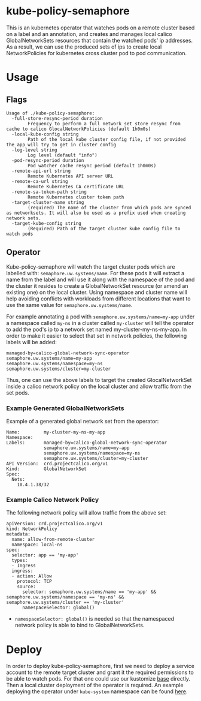 # kube-policy-semaphore

This is an kubernetes operator that watches pods on a remote cluster based on
a label and an annotation, and creates and manages local calico
GlobalNetworkSets resources that contain the watched pods' ip addresses. As a
result, we can use the produced sets of ips to create local NetworkPolicies for
kubernetes cross cluster pod to pod communication.

# Usage

## Flags

```
Usage of ./kube-policy-semaphore:
  -full-store-resync-period duration
        Frequency to perform a full network set store resync from cache to calico GlocalNetworkPolicies (default 1h0m0s)
  -local-kube-config string
        Path of the local kube cluster config file, if not provided the app will try to get in cluster config
  -log-level string
        Log level (default "info")
  -pod-resync-period duration
        Pod watcher cache resync period (default 1h0m0s)
  -remote-api-url string
        Remote Kubernetes API server URL
  -remote-ca-url string
        Remote Kubernetes CA certificate URL
  -remote-sa-token-path string
        Remote Kubernetes cluster token path
  -target-cluster-name string
        (required) The name of the cluster from which pods are synced as networksets. It will also be used as a prefix used when creating network sets.
  -target-kube-config string
        (Required) Path of the target cluster kube config file to watch pods
```

## Operator

  Kube-policy-semaphore will watch the target cluster pods which are labelled
with: `semaphore.uw.systems/name`. For these pods it will extract a name from
the label and will use it along with the namespace of the pod and the cluster it
resides to create a GlobalNetworkSet resource (or amend an existing one) on the
local cluster. Using namespace and cluster name will help avoiding conflicts
with workloads from different locations that want to use the same value for
`semaphore.uw.systems/name`.

  For example annotating a pod with `semaphore.uw.systems/name=my-app` under a
namespace called `my-ns` in a cluster called `my-cluster` will tell the operator
to add the pod's ip to a network set named my-cluster-my-ns-my-app. In order to
make it easier to select that set in network policies, the following labels will
be added:
```
managed-by=calico-global-network-sync-operator
semaphore.uw.systems/name=my-app
semaphore.uw.systems/namespace=my-ns
semaphore.uw.systems/cluster=my-cluster
```

  Thus, one can use the above labels to target the created GlocalNetworkSet
inside a calico network policy on the local cluster and allow traffic from the
set pods.

### Example Generated GlobalNetworkSets

Example of a generated global network set from the operator:
```
Name:         my-cluster-my-ns-my-app
Namespace:
Labels:       managed-by=calico-global-network-sync-operator
              semaphore.uw.systems/name=my-app
              semaphore.uw.systems/namespace=my-ns
              semaphore.uw.systems/cluster=my-cluster
API Version:  crd.projectcalico.org/v1
Kind:         GlobalNetworkSet
Spec:
  Nets:
    10.4.1.38/32

```

### Example Calico Network Policy

The following network policy will allow traffic from the above set:
```
apiVersion: crd.projectcalico.org/v1
kind: NetworkPolicy
metadata:
  name: allow-from-remote-cluster
  namespace: local-ns
spec:
  selector: app == 'my-app'
  types:
  - Ingress
  ingress:
  - action: Allow
    protocol: TCP
    source:
      selector: semaphore.uw.systems/name == 'my-app' && semaphore.uw.systems/namespace == 'my-ns' && semaphore.uw.systems/cluster == 'my-cluster'
      namespaceSelector: global()
```

* `namespaceSelector: global()` is needed so that the namespaced network policy
is able to bind to GlobalNetworkSets.

# Deploy

In order to deploy kube-policy-semaphore, first we need to deploy a service
account to the remote target cluster and grant it the required permissions to
be able to watch pods. For that one could use our kustomize [base](./deploy/kustomize/remote/)
directly.
Then a local cluster deployment of the operator is required. An example
deploying the operator under `kube-system` namespace can be found [here](./deploy/example).
